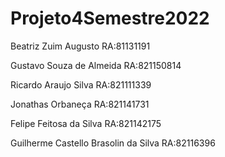 # Projeto4Semestre2022

  Beatriz Zuim Augusto RA:81131191 
  
  
  
  Gustavo Souza de Almeida RA:821150814
  
  
  
  Ricardo Araujo Silva RA:821111339
  
  
  
  Jonathas Orbaneça RA:821141731
  
  
  
  Felipe Feitosa da Silva RA:821142175
  
  
  
  Guilherme Castello Brasolin da Silva RA:82116396  
